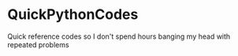# QuickPythonCodes
Quick reference codes so I don't spend hours banging my head with repeated problems
